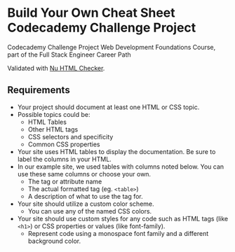 # Build Your Own Cheat Sheet Codecademy Challenge Project
Codecademy Challenge Project
Web Development Foundations Course, part of the Full Stack Engineer Career Path

Validated with <a href='https://validator.w3.org/nu/'>Nu HTML Checker</a>.

## Requirements
- Your project should document at least one HTML or CSS topic.
- Possible topics could be:
  - HTML Tables
  - Other HTML tags
  - CSS selectors and specificity
  - Common CSS properties
- Your site uses HTML tables to display the documentation. Be sure to label the columns in your HTML.
- In our example site, we used tables with columns noted below. You can use these same columns or choose your own.
  - The tag or attribute name
  - The actual formatted tag (eg. `<table>`)
  - A description of what to use the tag for.
- Your site should utilize a custom color scheme.
  - You can use any of the named CSS colors.
- Your site should use custom styles for any code such as HTML tags (like `<h1>`) or CSS properties or values (like font-family).
  - Represent code using a monospace font family and a different background color.
